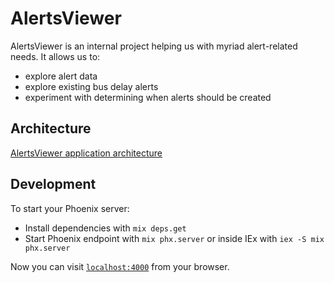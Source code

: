 # AlertsViewer

AlertsViewer is an internal project helping us with myriad alert-related needs. It allows us to:

- explore alert data
- explore existing bus delay alerts
- experiment with determining when alerts should be created


## Architecture

[AlertsViewer application architecture](ARCHITECTURE.md)

## Development

To start your Phoenix server:

- Install dependencies with `mix deps.get`
- Start Phoenix endpoint with `mix phx.server` or inside IEx with `iex -S mix phx.server`

Now you can visit [`localhost:4000`](http://localhost:4000) from your browser.
